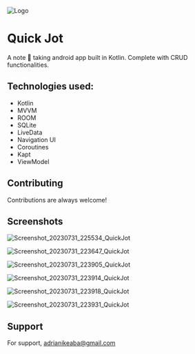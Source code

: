 
![Logo](https://github.com/AdrianIkeaba/Quick-Jot/assets/46406218/1367da80-adbb-40bf-a8e1-a1b7e6c4d4b2)


# Quick Jot

A note 📝 taking android app built in Kotlin. Complete with CRUD functionalities.

## Technologies used:
- Kotlin
- MVVM
- ROOM
- SQLite
- LiveData
- Navigation UI
- Coroutines
- Kapt
- ViewModel




## Contributing

Contributions are always welcome!



## Screenshots

![Screenshot_20230731_225534_QuickJot](https://github.com/AdrianIkeaba/Quick-Jot/assets/46406218/7a63a154-a7ac-4c27-a248-b61caeafd2d3)

![Screenshot_20230731_223647_QuickJot](https://github.com/AdrianIkeaba/Quick-Jot/assets/46406218/26b4ef67-e7fe-4832-9661-408d2f372896)

![Screenshot_20230731_223905_QuickJot](https://github.com/AdrianIkeaba/Quick-Jot/assets/46406218/74cb0780-4df6-4f58-8cfb-da16490e21b5)

![Screenshot_20230731_223914_QuickJot](https://github.com/AdrianIkeaba/Quick-Jot/assets/46406218/31c4e6d2-ecfd-4b98-9ec6-85bda269349e)

![Screenshot_20230731_223918_QuickJot](https://github.com/AdrianIkeaba/Quick-Jot/assets/46406218/682a108f-abc1-481f-be4b-fe42b5f51aac)

![Screenshot_20230731_223931_QuickJot](https://github.com/AdrianIkeaba/Quick-Jot/assets/46406218/cba78530-aacc-4624-8f44-6f82aece3bbb)



## Support

For support, adrianikeaba@gmail.com


